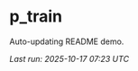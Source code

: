 # p_train

Auto-updating README demo.

<!--START_SECTION:status-->
_Last run: 2025-10-17 07:23 UTC_
<!--END_SECTION:status-->














































































































































































































































































































































































































































































































































































































































































































































































































































































































































































































































































































































































































































































